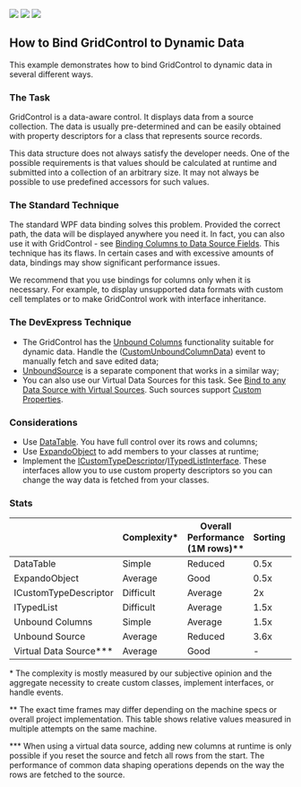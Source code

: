 <!-- default badges list -->
![](https://img.shields.io/endpoint?url=https://codecentral.devexpress.com/api/v1/VersionRange/495333708/21.2.5%2B)
[![](https://img.shields.io/badge/Open_in_DevExpress_Support_Center-FF7200?style=flat-square&logo=DevExpress&logoColor=white)](https://supportcenter.devexpress.com/ticket/details/T1091075)
[![](https://img.shields.io/badge/📖_How_to_use_DevExpress_Examples-e9f6fc?style=flat-square)](https://docs.devexpress.com/GeneralInformation/403183)
<!-- default badges end -->
## How to Bind GridControl to Dynamic Data
This example demonstrates how to bind GridControl to dynamic data in several different ways. 

### The Task
GridControl is a data-aware control. It displays data from a source collection. The data is usually pre-determined and can be easily obtained with property descriptors for a class that represents source records.

This data structure does not always satisfy the developer needs. One of the possible requirements is that values should be calculated at runtime and submitted into a collection of an arbitrary size. It may not always be possible to use predefined accessors for such values.

### The Standard Technique
The standard WPF data binding solves this problem. Provided the correct path, the data will be displayed anywhere you need it. In fact, you can also use it with GridControl - see [Binding Columns to Data Source Fields](https://docs.devexpress.com/WPF/120400/controls-and-libraries/data-grid/grid-view-data-layout/columns-and-card-fields/binding-columns-to-data-source-fields). This technique has its flaws. In certain cases and with excessive amounts of data, bindings may show significant performance issues.

We recommend that you use bindings for columns only when it is necessary. For example, to display unsupported data formats with custom cell templates or to make GridControl work with interface inheritance.

### The DevExpress Technique
* The GridControl has the [Unbound Columns](https://docs.devexpress.com/WPF/6124/controls-and-libraries/data-grid/grid-view-data-layout/columns-and-card-fields/unbound-columns) functionality suitable for dynamic data. Handle the ([CustomUnboundColumnData](https://docs.devexpress.com/WPF/DevExpress.Xpf.Grid.GridControl.CustomUnboundColumnData)) event to manually fetch and save edited data;
* [UnboundSource](https://docs.devexpress.com/CoreLibraries/DevExpress.Data.UnboundSource) is a separate component that works in a similar way;
* You can also use our Virtual Data Sources for this task. See [Bind to any Data Source with Virtual Sources](https://docs.devexpress.com/WPF/10803/controls-and-libraries/data-grid/bind-to-data/bind-to-any-data-source-with-virtual-sources). Such sources support [Custom Properties](https://docs.devexpress.com/WPF/DevExpress.Xpf.Data.VirtualSourceBase.CustomProperties).

### Considerations

* Use [DataTable](https://docs.microsoft.com/en-us/dotnet/api/system.data.datatable?view=net-6.0). You have full control over its rows and columns;
* Use [ExpandoObject](https://docs.microsoft.com/en-us/dotnet/api/system.dynamic.expandoobject?view=net-6.0) to add members to your classes at runtime;
* Implement the [ICustomTypeDescriptor](https://docs.microsoft.com/en-us/dotnet/api/system.componentmodel.icustomtypedescriptor?view=net-5.0)/[ITypedListInterface](https://docs.microsoft.com/en-us/dotnet/api/system.componentmodel.itypedlist?view=netcore-3.1). These interfaces allow you to use custom property descriptors so you can change the way data is fetched from your classes.


### Stats

|  | Complexity\* | Overall Performance (1M rows)\*\* | Sorting | Filtering (even records) | Scrolling |
| --- | --- | --- | --- | --- | --- |
| DataTable | Simple | Reduced | 0.5x | 3.8x | 0.6x |
| ExpandoObject | Average | Good | 0.5x | 1.4x | 0.5x |
| ICustomTypeDescriptor | Difficult | Average | 2x | 1.5x | 0.3x |
| ITypedList | Difficult | Average | 1.5x | 1.6x | 0.4x |
| Unbound Columns | Simple | Average | 1.5x | 1.5x | 0.4x |
| Unbound Source | Average | Reduced | 3.6x | 4x | 0.4x |
| Virtual Data Source\*\*\* | Average | Good | - | - | - |

\* The complexity is mostly measured by our subjective opinion and the aggregate necessity to create custom classes, implement interfaces, or handle events.

\*\* The exact time frames may differ depending on the machine specs or overall project implementation. This table shows relative values measured in multiple attempts on the same machine.

\*\*\* When using a virtual data source, adding new columns at runtime is only possible if you reset the source and fetch all rows from the start. The performance of common data shaping operations depends on the way the rows are fetched to the source.

